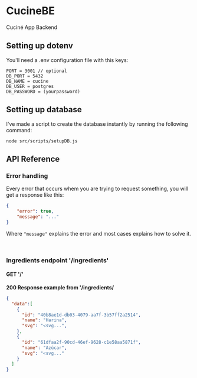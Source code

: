 # CucineBE
Cuciné App Backend

## Setting up dotenv
You'll need a .env configuration file with this keys:

```env
PORT = 3001 // optional
DB_PORT = 5432
DB_NAME = cucine
DB_USER = postgres
DB_PASSWORD = (yourpassword)
```
## Setting up database

I've made a script to create the database instantly by running the following command:

```node
node src/scripts/setupDB.js
```

## API Reference 


### Error handling

Every error that occurs whem you are trying to request something, you will get a response like this:

```json
{
	"error": true,
	"message": "..."
}
```

Where `"message"` explains the error and most cases explains how to solve it.

<br/>

### Ingredients endpoint '/ingredients'

#### **GET** '/'

**200 Response example from '/ingredients/**

```json
{
  "data":[
    {
      "id": "40b8ae1d-db03-4079-aa7f-3b57ff2a2514",
      "name": "Harina",
      "svg": "<svg...",
    },
    {
      "id": "61dfaa2f-90cd-46ef-9628-c1e58aa5871f",
      "name": "Azúcar",
      "svg": "<svg..."
    }
  ]
}
```
